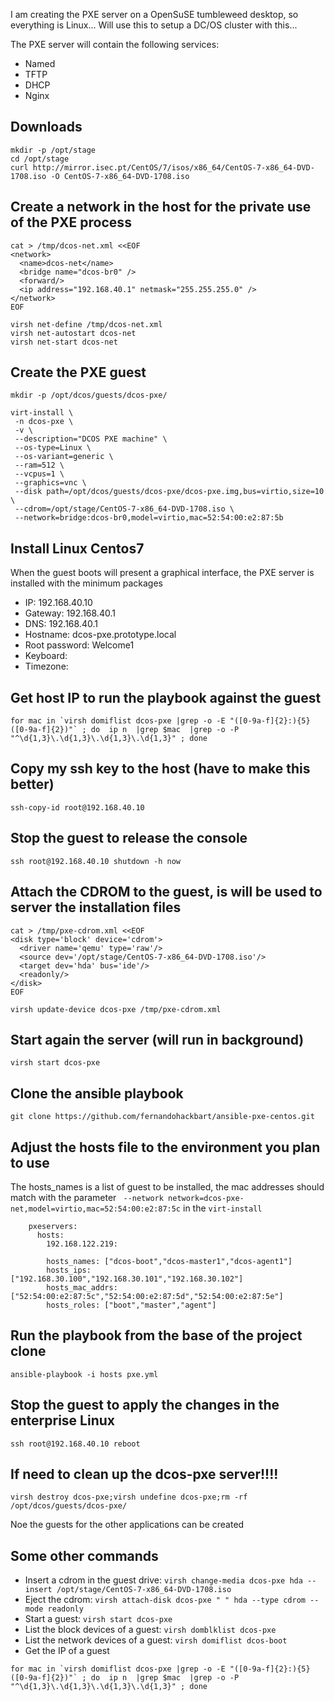 I am creating the PXE server on a OpenSuSE tumbleweed desktop, so everything is Linux... Will use this to setup a DC/OS cluster with this...



The PXE server will contain the following services:
* Named
* TFTP
* DHCP
* Nginx


## Downloads
```
mkdir -p /opt/stage
cd /opt/stage
curl http://mirror.isec.pt/CentOS/7/isos/x86_64/CentOS-7-x86_64-DVD-1708.iso -O CentOS-7-x86_64-DVD-1708.iso
```

## Create a network in the host for the private use of the PXE process
```
cat > /tmp/dcos-net.xml <<EOF
<network>
  <name>dcos-net</name>
  <bridge name="dcos-br0" />
  <forward/>
  <ip address="192.168.40.1" netmask="255.255.255.0" />
</network>
EOF
```

```
virsh net-define /tmp/dcos-net.xml
virsh net-autostart dcos-net
virsh net-start dcos-net
```


## Create  the PXE guest
```
mkdir -p /opt/dcos/guests/dcos-pxe/

virt-install \
 -n dcos-pxe \
 -v \
 --description="DCOS PXE machine" \
 --os-type=Linux \
 --os-variant=generic \
 --ram=512 \
 --vcpus=1 \
 --graphics=vnc \
 --disk path=/opt/dcos/guests/dcos-pxe/dcos-pxe.img,bus=virtio,size=10 \
 --cdrom=/opt/stage/CentOS-7-x86_64-DVD-1708.iso \
 --network=bridge:dcos-br0,model=virtio,mac=52:54:00:e2:87:5b
```
 
## Install  Linux Centos7
When the guest boots will present a graphical interface, the PXE server is installed with the minimum packages

* IP: 192.168.40.10
* Gateway: 192.168.40.1
* DNS: 192.168.40.1
* Hostname: dcos-pxe.prototype.local
* Root password: Welcome1
* Keyboard: <choose yours>
* Timezone: <choose yours>

## Get host IP to run the playbook against the guest
```
for mac in `virsh domiflist dcos-pxe |grep -o -E "([0-9a-f]{2}:){5}([0-9a-f]{2})"` ; do  ip n  |grep $mac  |grep -o -P "^\d{1,3}\.\d{1,3}\.\d{1,3}\.\d{1,3}" ; done
```

## Copy my ssh key to the host (have to make this better)
```
ssh-copy-id root@192.168.40.10
```

## Stop the guest to release the console
```
ssh root@192.168.40.10 shutdown -h now
```

## Attach the CDROM to the guest, is will be used to server the installation files 
```
cat > /tmp/pxe-cdrom.xml <<EOF
<disk type='block' device='cdrom'>
  <driver name='qemu' type='raw'/>
  <source dev='/opt/stage/CentOS-7-x86_64-DVD-1708.iso'/>
  <target dev='hda' bus='ide'/>
  <readonly/>
</disk>
EOF

virsh update-device dcos-pxe /tmp/pxe-cdrom.xml
```

## Start again the server (will run in background)
```
virsh start dcos-pxe
```


## Clone the ansible playbook
```
git clone https://github.com/fernandohackbart/ansible-pxe-centos.git
```
## Adjust the hosts file to the environment you plan to use
The hosts_names is a list of guest to be installed, the mac addresses should match with the parameter ` --network network=dcos-pxe-net,model=virtio,mac=52:54:00:e2:87:5c` in the `virt-install`
```
    pxeservers:
      hosts:
        192.168.122.219:
        
        hosts_names: ["dcos-boot","dcos-master1","dcos-agent1"]
        hosts_ips: ["192.168.30.100","192.168.30.101","192.168.30.102"]
        hosts_mac_addrs: ["52:54:00:e2:87:5c","52:54:00:e2:87:5d","52:54:00:e2:87:5e"]
        hosts_roles: ["boot","master","agent"]
```

## Run the playbook from the base of the project clone
```
ansible-playbook -i hosts pxe.yml
```

## Stop the guest to apply the changes in the enterprise Linux
```
ssh root@192.168.40.10 reboot
```

## If need to clean up the dcos-pxe server!!!!
```
virsh destroy dcos-pxe;virsh undefine dcos-pxe;rm -rf /opt/dcos/guests/dcos-pxe/
```

Noe the guests for the other applications can be created

## Some other commands

* Insert a cdrom in the guest drive: `virsh change-media dcos-pxe hda --insert /opt/stage/CentOS-7-x86_64-DVD-1708.iso`
* Eject the cdrom: `virsh attach-disk dcos-pxe " " hda --type cdrom --mode readonly`
* Start a guest: `virsh start dcos-pxe`
* List the block devices of a guest: `virsh domblklist dcos-pxe`
* List the network devices of a guest: `virsh domiflist dcos-boot`
* Get the IP of a guest
```
for mac in `virsh domiflist dcos-pxe |grep -o -E "([0-9a-f]{2}:){5}([0-9a-f]{2})"` ; do  ip n  |grep $mac  |grep -o -P "^\d{1,3}\.\d{1,3}\.\d{1,3}\.\d{1,3}" ; done
```

